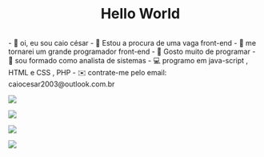 <!--título-->
<div id="user-content-toc">
  <ul align="center">
    <summary><h1 style="display: inline-block">Hello World</h1></summary>
</div>

<!-- Presentation -->
<p>
- 👋 oi, eu sou caio césar
- 👀 Estou a procura de uma vaga front-end
- 🌱 me tornarei um grande programador front-end
- 💞️ Gosto muito de programar
- 📖 sou formado como analista de sistemas
- 💻 programo em java-script , HTML e CSS , PHP
- ✉️ contrate-me pelo email: caiocesar2003@outlook.com.br

</p>

![](http://github-profile-summary-cards.vercel.app/api/cards/repos-per-language?username=caio345theme=default)

![](http://github-profile-summary-cards.vercel.app/api/cards/stats?username=caio345&theme=default)

![](http://github-profile-summary-cards.vercel.app/api/cards/productive-time?username=caio345&theme=default&utcOffset=8)

![](http://github-profile-summary-cards.vercel.app/api/cards/profile-details?username=caio345&theme=default)







       
 
  




 
 
  




 
  

  

